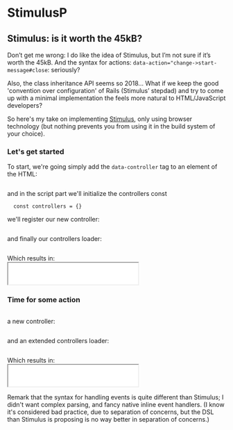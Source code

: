 # StimulusP

## Stimulus: is it worth the 45kB?

Don’t get me wrong: I do like the idea of Stimulus, but I’m not sure if it’s worth the 45kB. And the syntax for actions: `data-action="change->start-message#close`: seriously?

Also, the class inheritance API seems so 2018… What if we keep the good 'convention over configuration' of Rails (Stimulus’ stepdad) and try to come up with a minimal implementation the feels more natural to HTML/JavaScript developers?

So here's my take on implementing [Stimulus](https://stimulus.hotwire.dev/handbook/introduction), only using browser technology (but nothing prevents you from using it in the build system of your choice).

### Let's get started

To start, we're going simply add the `data-controller` tag to an element of the HTML:

```html loadFrom: ./html-snippets/hello.html
```

and in the script part we'll initialize the controllers const
```
  const controllers = {}
```

we'll register our new controller:
```js loadFrom: ./controllers/simple.mjs
```

and finally our controllers loader:
```js loadFrom: ./controllersLoader.mjs
```

<p>
  Which results in: <br />
  <iframe width="300" height="50" src="./simple.html"></iframe>
</p>

### Time for some action

```html loadFrom: ./html-snippets/hello.html
```

a new controller:
```js loadFrom: ./controllers/hello.mjs
```

and an extended controllers loader:
```js loadFrom: ./controllersLoaderWithEvents.mjs
```

<p>
  Which results in: <br />
  <iframe width="300" height="50" src="./hello.html"></iframe>
</p>

Remark that the syntax for handling events is quite different than Stimulus; 
I didn't want complex parsing, and fancy native inline event handlers.
(I know it's considered bad practice, due to separation of concerns, but the DSL than Stimulus is proposing is no way better in separation of concerns.)